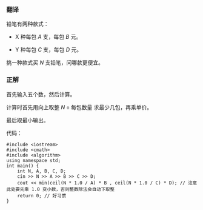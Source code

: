 ### 翻译
铅笔有两种款式：

+ X 种每包 $A$ 支，每包 $B$ 元。

+ Y 种每包 $C$ 支，每包 $D$ 元。

挑一种款式买 $N$ 支铅笔，问哪款更便宜。

### 正解

首先输入五个数，然后计算。

计算时首先用向上取整 $N \div \text{每包数量}$ 求最少几包，再乘单价。

最后取最小输出。

代码：

```
#include <iostream>
#include <cmath>
#include <algorithm>
using namespace std;
int main() {
    int N, A, B, C, D;
    cin >> N >> A >> B >> C >> D;
    cout << min(ceil(N * 1.0 / A) * B , ceil(N * 1.0 / C) * D); // 注意此处要先乘 1.0 变小数，否则整数除法会自动下取整
    return 0; // 好习惯
}
```

